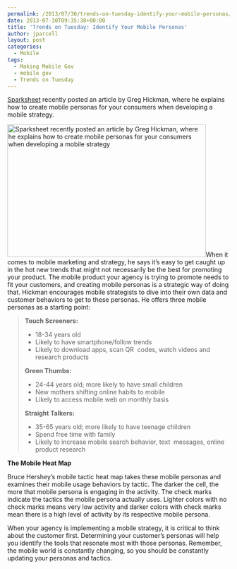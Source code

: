 ```yaml
---
permalink: /2013/07/30/trends-on-tuesday-identify-your-mobile-personas/
date: 2013-07-30T09:35:38+00:00
title: 'Trends on Tuesday: Identify Your Mobile Personas'
author: jparcell
layout: post
categories:
  - Mobile
tags:
  - Making Mobile Gov
  - mobile gov
  - Trends on Tuesday
---
```


[Sparksheet](http://sparksheet.com/creating-mobile-personas-to-guide-your-mobile-strategy/?utm_source=feedburner&utm_medium=feed&utm_campaign=Feed%3A+sparksheet+%28Sparksheet%29) recently posted an article by Greg Hickman, where he explains how to create mobile personas for your consumers when developing a mobile strategy.

[<img class="alignright size-thumbnail wp-image-121312" src="https://s3.amazonaws.com/sitesusa/wp-content/uploads/sites/212/2013/07/mobile-heat-map-450x300.jpg" alt="Sparksheet recently posted an article by Greg Hickman, where he explains how to create mobile personas for your consumers when developing a mobile strategy" width="450" height="300" />](https://s3.amazonaws.com/sitesusa/wp-content/uploads/sites/212/2013/07/mobile-heat-map.jpg)When it comes to mobile marketing and strategy, he says it&#8217;s easy to get caught up in the hot new trends that might not necessarily be the best for promoting your product. The mobile product your agency is trying to promote needs to fit your customers, and creating mobile personas is a strategic way of doing that. Hickman encourages mobile strategists to dive into their own data and customer behaviors to get to these personas. He offers three mobile personas as a starting point:

> **Touch Screeners:**
> 
>   * 18-34 years old
>   * Likely to have smartphone/follow trends
>   * Likely to download apps, scan QR  codes, watch videos and research products
> 
> **Green Thumbs:**
> 
>   * 24-44 years old; more likely to have small children
>   * New mothers shifting online habits to mobile
>   * Likely to access mobile web on monthly basis
> 
> **Straight Talkers:**
> 
>   * 35-65 years old; more likely to have teenage children
>   * Spend free time with family
>   * Likely to increase mobile search behavior, text  messages, online product research

**The Mobile Heat Map**

Bruce Hershey’s mobile tactic heat map takes these mobile personas and examines their mobile usage behaviors by tactic. The darker the cell, the more that mobile persona is engaging in the activity. The check marks indicate the tactics the mobile persona actually uses. Lighter colors with no check marks means very low activity and darker colors with check marks mean there is a high level of activity by its respective mobile persona.

When your agency is implementing a mobile strategy, it is critical to think about the customer first. Determining your customer&#8217;s personas will help you identify the tools that resonate most with those personas. Remember, the mobile world is constantly changing, so you should be constantly updating your personas and tactics.

&nbsp;